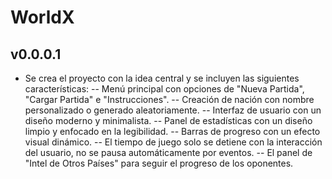 # WorldX

## v0.0.0.1
- Se crea el proyecto con la idea central y se incluyen las siguientes características:
    -- Menú principal con opciones de "Nueva Partida", "Cargar Partida" e "Instrucciones".
    -- Creación de nación con nombre personalizado o generado aleatoriamente.
    -- Interfaz de usuario con un diseño moderno y minimalista.
    -- Panel de estadísticas con un diseño limpio y enfocado en la legibilidad.
    -- Barras de progreso con un efecto visual dinámico.
    -- El tiempo de juego solo se detiene con la interacción del usuario, no se pausa automáticamente por eventos.
    -- El panel de "Intel de Otros Países" para seguir el progreso de los oponentes.